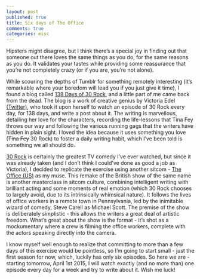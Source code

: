 ```yaml
---
layout: post
published: true
title: Six days of The Office
comments: true
categories: misc
---
```


Hipsters might disagree, but I think there’s a special joy in finding out that someone out there loves the same things as you do, for the same reasons as you do. It validates your tastes while providing some reassurance that you’re not completely crazy (or if you are, you’re not alone).

While scouring the depths of Tumblr for something remotely interesting (it’s remarkable where your boredom will lead you if you just give it time), I found a blog called [138 Days of 30 Rock](https://138daysof30rock.wordpress.com/), and a little part of me came back from the dead. The blog is a work of creative genius by Victoria Edel [(Twitter)](http://twitter.com/victoriaedel), who took it upon herself to watch an episode of 30 Rock every day, for 138 days, and write a post about it. The writing is marvellous, detailing her love for the characters, recording the life-lessons that Tina Fey throws our way and following the various running gags that the writers have hidden in plain sight. I loved the idea because it uses something you love (<s>Tina Fey</s> 30 Rock) to foster a daily writing habit, which I’ve been told is something we all should do.

[30 Rock](http://en.wikipedia.org/wiki/30_Rock) is certainly the greatest TV comedy I’ve ever watched, but since it was already taken (and I don’t think I could’ve done as good a job as Victoria), I decided to replicate the exercise using another sitcom - [The Office (US)](http://en.wikipedia.org/wiki/The_Office_%28U.S._TV_series%29) as my muse. This remake of the British show of the same name is another masterclass in sitcom culture, combining intelligent writing with brilliant acting and some moments of real emotion (which 30 Rock chooses to largely avoid, due to its intrinsically whimsical nature). It follows the lives of office workers in a remote town in Pennsylvania, led by the inimitable wizard of comedy, Steve Carell as Michael Scott. The premise of the show is deliberately simplistic - this allows the writers a great deal of artistic freedom. What’s great about the show is the format - it’s shot as a mockumentary where a crew is filming the office workers, complete with the actors speaking directly into the camera.

I know myself well enough to realize that committing to more than a few days of this exercise would be pointless, so I’m going to start small - just the first season for now, which, luckily has only six episodes. So here we are - starting tomorrow, April 1st 2015, I will watch exactly (and no more than) one episode every day for a week and try to write about it. Wish me luck!